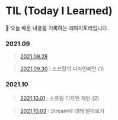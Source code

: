 # TIL (Today I Learned) 
   📝 오늘 배운 내용을 기록하는 레파지토리입니다. 

### 2021.09

> [2021.09.28][2021.09.28]  

[2021.09.28]: https://github.com/yeoonjae/TLD/blob/main/202109/20210928.md

> [2021.09.30][2021.09.30] : 스프링의 디자인패턴 (1)

[2021.09.30]: https://github.com/yeoonjae/TLD/blob/main/202109/20210930.md

### 2021.10

> [2021.10.01][2021.10.01]  : 스프링 디자인 패턴 (2)

[2021.10.01]: https://github.com/yeoonjae/TIL/blob/main/202110/20211001.md

> [2021.10.03][2021.10.03]  : Stream에 대해 알아보기 

[2021.10.03]: https://github.com/yeoonjae/TIL/blob/main/202110/20211003.md
